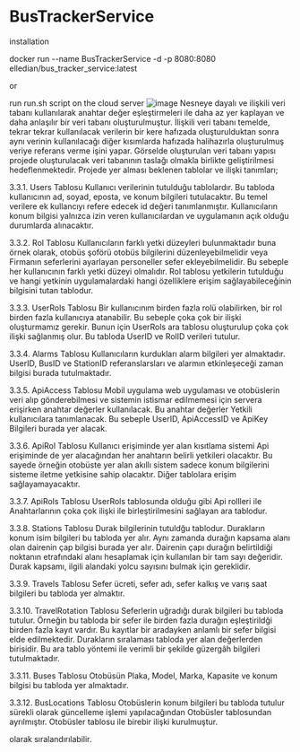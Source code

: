 # BusTrackerService
installation

docker run --name BusTrackerService -d -p 8080:8080 elledian/bus_tracker_service:latest

or 

run run.sh script on the cloud server
![image](https://user-images.githubusercontent.com/54690370/196819339-f826753e-ebbc-4082-9dbc-2ae47033521b.png)
Nesneye dayalı ve ilişkili veri tabanı kullanılarak anahtar değer eşleştirmeleri ile daha az yer kaplayan ve daha anlaşılır bir veri tabanı oluşturulmuştur. İlişkili veri tabanı temelde, tekrar tekrar kullanılacak verilerin bir kere hafızada oluşturulduktan sonra aynı verinin kullanılacağı diğer kısımlarda hafızada halihazırla oluşturulmuş veriye referans verme işini yapar. Görselde oluşturulan veri tabanı yapısı projede oluşturulacak veri tabanının taslağı olmakla birlikte geliştirilmesi hedeflenmektedir. Projede yer alması beklenen tablolar ve ilişki tanımları;

3.3.1.	Users Tablosu
Kullanıcı verilerinin tutulduğu tablolardır. Bu tabloda kullanıcının ad, soyad, eposta, ve konum bilgileri tutulacaktır. Bu temel verilere ek kullancıyı refere edecek id değeri tanımlanmıştır. Kullanıcıların konum bilgisi yalnızca izin veren kullanıcılardan ve uygulamanın açık olduğu durumlarda alınacaktır.

3.3.2.	Rol Tablosu
Kullanıcıların farklı yetki düzeyleri bulunmaktadır buna örnek olarak, otobüs şoförü otobüs bilgilerini düzenleyebilmelidir veya Firmanın seferlerini ayarlayan personeller sefer ekleyebilmelidir. Bu sebeple her kullanıcının farklı yetki düzeyi olmalıdır. Rol tablosu yetkilerin tutulduğu ve hangi yetkinin uygulamalardaki hangi özelliklere erişim sağlayabileceğinin bilgisini tutan tablodur.

3.3.3.	UserRols Tablosu
Bir kullanıcınım birden fazla rolü olabilirken, bir rol birden fazla kullanıcıya atanabilir. Bu sebeple çoka çok bir ilişki oluşturmamız gerekir. Bunun için UserRols ara tablosu oluşturulup çoka çok ilişki sağlanmış olur. Bu tabloda UserID ve RolID verileri tutulur.

3.3.4.	Alarms Tablosu
Kullanıcıların kurdukları alarm bilgileri yer almaktadır. UserID, BusID ve StationID referanslarsları ve alarmın etkinleşeceği zaman bilgisi burada tutulmaktadır.

3.3.5.	ApiAccess Tablosu
Mobil uygulama web uygulaması ve otobüslerin veri alıp gönderebilmesi ve sistemin istismar edilmemesi için servera erişirken anahtar değerler kullanılacak. Bu anahtar değerler Yetkili kullanıcılara tanımlanacak. Bu sebeple UserID, ApiAccessID ve ApiKey Bilgileri burada yer alacak. 

3.3.6.	ApiRol Tablosu
Kullanıcı erişiminde yer alan kısıtlama sistemi Api erişiminde de yer alacağından her anahtarın belirli yetkileri olacaktır. Bu sayede örneğin otobüste yer alan akıllı sistem sadece konum bilgilerini sisteme iletme yetkisine sahip olacaktır. Diğer tablolara erişim sağlayamayacaktır.

3.3.7.	ApiRols Tablosu
UserRols tablosunda olduğu gibi Api rollleri ile Anahtarlarının çoka çok ilişki ile birleştirilmesini sağlayan ara tablodur.



3.3.8.	Stations Tablosu
Durak bilgilerinin tutuldğu tablodur. Durakların konum isim bilgileri bu tabloda yer alır. Aynı zamanda durağın kapsama alanı olan dairenin çap bilgisi burada yer alır. Dairenin çapı durağın belirtildiği noktanın etrafındaki alanı hesaplamak için kullanılan bir tam sayı değeridir. Durak kapsamı, ilgili alandaki yolcu sayısını bulmak için gereklidir. 

3.3.9.	Travels Tablosu
Sefer ücreti, sefer adı, sefer kalkış ve varış saat bilgileri bu tabloda yer almaktır.

3.3.10.	TravelRotation Tablosu
Seferlerin uğradığı durak bilgileri bu tabloda tutulur. Örneğin bu tabloda bir sefer ile birden fazla durağın eşleştirildği birden fazla kayıt vardır. Bu kayıtlar bir aradayken anlamlı bir sefer bilgisi elde edilmektedir. Durakların sıralaması tabloda yer alan değerlerden birisidir. Bu ara tablo yöntemi ile verimli bir şekilde güzergâh bilgileri tutulmaktadır.

3.3.11.	Buses Tablosu
Otobüsün Plaka, Model, Marka, Kapasite ve konum bilgisi bu tabloda yer almaktadır. 

3.3.12.	BusLocations Tablosu
Otobüslerin konum bilgileri bu tabloda tutulur sürekli olarak güncelleme işlemi yapılacağından Otobüsler tablosundan ayrılmıştır. Otobüsler tablosu ile birebir ilişki kurulmuştur.

olarak sıralandırılabilir.
